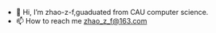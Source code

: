 - 👋 Hi, I’m zhao-z-f,guaduated from CAU computer science.
- 📫 How to reach me zhao_z_f@163.com

<!---
zhao-z-f/zhao-z-f is a ✨ special ✨ repository because its `README.md` (this file) appears on your GitHub profile.
You can click the Preview link to take a look at your changes.
--->
